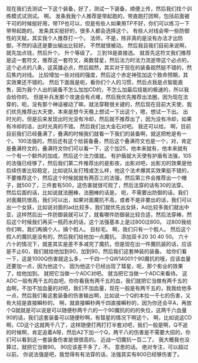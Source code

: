  现在我们去测试一下这个装备，好了，测试一下装备，顺便上传，然后我们找个训练模式试测试。
  啊。
  发条我我个人推荐是带起跑的，带直跑打团啊，包括前面被干可的时候挺好用，带TP也可以，但是有些人如果用TP不好，你们可以练习一下带带起跑的。
  发条其实挺好的，很多人都会选择这个。
  有些人对线会带一些防御性的天赋，其实我个人推荐打一个。
  法师，不是，除非真的是没有办法才出防御，不然的话还是要出输出比较好。
  不然就很被动。
  然后我目我们目前来说啊，就先加点钱，然后升个。
  升个等级了。
  三到18是直接选。
  就首先这符文我们推荐是这一套符文，推荐这一套符文，奥数彗星，然后法力时法力流逝带这个必点的，这个必点的八条，这英雄必点，然后超然，其实对于现在的装备超然挺不错的，然后焦灼对线。
  比较增加一些对线的强度，然后这个赤定神弦加这个致命预期，其实效果还不错的。
  然后下面我是呃，看你们个人的习惯，然后点我是点智能直售，因为我个人出的装备不怎么加加CD的，不怎么加最后技能的极速的，所以我会给你的。
  但是补兵发那个攻速会有点难，然后我优先推荐出法圈，因为现在法穿的，呃，没有那个神话被动了嘛，就法穿鞋很关键的，然后现在目前大天使，我们优先推荐出大天使，本来是想今天晚上想试一下出这个，嗯，想试一下出。
  出时光的，但是后来发现出时光没有冷却，然后就不推荐出了，因为没有冷却，如果有冷却的话，出时光真的不错。
  然后我们出大金石对吧。
  我还可以给。
  啊，目前目前我们已经叠满了，叠满的时候我们就看一下我们的装备啊，就这把枪是有一个。
  100法强的，然后还有这个给装备叠，然后这个叠满符文也是一个，对，肯定是叠满符文的，叠满符文你们可以看一下，这个加25，他本来就有，他本来就有一个有一个额外的加成，然后这个法力值就。
  有护盾就大天使有护盾有法强，105的法强已经够了，然后我们第二件推荐出的是影夜，出影对吧，出影刃的效果是他后续伤害比较稳定，比如说队友打残或怎么样，他这个法术爆其实效果挺不错的，不要推荐这个，然后这个时候就就有两百三的法强，然后第三件会推荐出一个帽子，就500了，三件套有500，这伤害就很可观了，然后法穿的话有30的法穿。
  然后后面的话，比如说就法圈棒，法圈棒的话是。
  呃，不需要出防御的话，我们对面魔抗很高，我们可以出，如果对面魔抗不高，或者不是非要出的话，我们可以出一个女妖，比如说对面的ad比较多，我们就优先出女妖，Ad比较多我们就出中亚，这样然后出一件防御装就可以了，就看哪件防御装比较合适，然后法穿棒，然后这个时候我们再买一瓶药水的话，这个法强基本上是过800过800。
  过800我给你们啊，我们再搞个人，搞个假人。
  目标宅。
  啊，我们只有一个假人。
  然后这个假人的魔抗是没有的，然后我们给他加一点魔抗。
  添加双卡20 30 40 50。
  六十六十的情况下，就差其实是差不多减完了魔抗，但是现在出一件魔抗装的话，应该是不止60，我们就给他加到90，加到90，然后我们这套神装的装备。
  给你们看一下，这是1000Q伤害就这么多，一千四一个QW14001个90魔抗的哦，应该血量还要加一点，因为他这个。
  因为他这个已经出现了彗星，呃，那个影业的效果了，给他加到。
  就把它当做一个ADC对吧。
  就当把它当做一个ADC来看待。
  这ADC一般有两千五的血吧，你你看我有两千五的血，我们就把它当做有两千五的血啊，不加不加血量的对吧，我们不加血量，现在一般是有两千五的，我我给他多一点，然后我们看这套装备的伤害输出啊，比如说一个Q的本拉一千七的伤害，又有大招是直接瞬秒的。
  啊，就直接瞬秒两千四直接瞬秒的，因为你还会平A，再放个Q就就是可以说是可以随便秒两千六的一个90魔抗的的的失位，这两千六血量90的话，我们这套装备可以随便秒啊，有彗星的情况下啊这个。
  啊，比如说这CD啊，CD这个这就两千八了，这样随便打两打打半套对吧，我们一般是啊，Q不追的时候啊，肯定追着A呀，然后A2下加一个Q，两千八的伤害是不需要大招的，你们可以看到这一套装备伤害是很很高的。
  近战一切魔抗一百二了。
  我大概我也没算过，就把它当做90。
  90应该差不多了，不。
  意思的话。
  绝对专注，可以超过以前。
  你说法强是吧，我觉得有有法穿的话，法强其实有800已经够伤害了。

